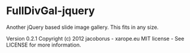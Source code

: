 FullDivGal-jquery
=================

Another  jQuery based slide image gallery. This fits in any size.


Version 0.2.1
Copyright (c) 2012 jacoborus - xarope.eu
MIT license - See LICENSE for more information.